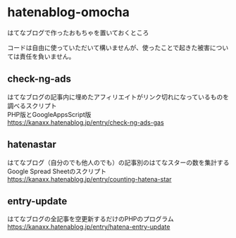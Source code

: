 # hatenablog-omocha
はてなブログで作ったおもちゃを置いておくところ

コードは自由に使っていただいて構いませんが、使ったことで起きた被害については責任を負いません。

## check-ng-ads

はてなブログの記事内に埋めたアフィリエイトがリンク切れになっているものを調べるスクリプト  
PHP版とGoogleAppsScript版  
https://kanaxx.hatenablog.jp/entry/check-ng-ads-gas

## hatenastar
はてなブログ（自分のでも他人のでも）の記事別のはてなスターの数を集計するGoogle Spread Sheetのスクリプト  
https://kanaxx.hatenablog.jp/entry/counting-hatena-star

## entry-update
はてなブログの全記事を空更新するだけのPHPのプログラム  
https://kanaxx.hatenablog.jp/entry/hatena-entry-update
